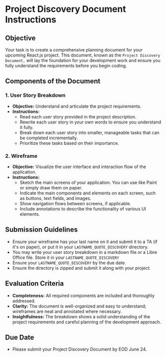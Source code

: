 # Project Discovery Document Instructions

## Objective
Your task is to create a comprehensive planning document for your upcoming React.js project. This document, known as the `Project Discovery Document,` will lay the foundation for your development work and ensure you fully understand the requirements before you begin coding.

## Components of the Document

### 1. User Story Breakdown
- **Objective:** Understand and articulate the project requirements.
- **Instructions:**
  - Read each user story provided in the project description.
  - Rewrite each user story in your own words to ensure you understand it fully.
  - Break down each user story into smaller, manageable tasks that can be completed incrementally.
  - Prioritize these tasks based on their importance.

### 2. Wireframe
- **Objective:** Visualize the user interface and interaction flow of the application.
- **Instructions:**
  - Sketch the main screens of your application. You can use like Paint or simply draw them on paper.
  - Indicate the main components and elements on each screen, such as buttons, text fields, and images.
  - Show navigation flows between screens, if applicable.
  - Include annotations to describe the functionality of various UI elements.

## Submission Guidelines
- Ensure your wireframe has your last name on it and submit it to a TA (if it's on paper), or put it in your `LASTNAME_QUOTE_DISCOVERY` directory.
- You may write your user story breakdown in a markdown file or a Libre Office file. Store it in your `LASTNAME_QUOTE_DISCOVERY`
- Ensure your `LASTNAME_QUOTE_DISCOVERY` by the due date.
- Ensure the directory is zipped and submit it along with your project.

## Evaluation Criteria
- **Completeness:** All required components are included and thoroughly addressed.
- **Clarity:** The document is well-organized and easy to understand; wireframes are neat and annotated where necessary.
- **Insightfulness:** The breakdown shows a solid understanding of the project requirements and careful planning of the development approach.

## Due Date
- Please submit your Project Discovery Document by EOD June 24.